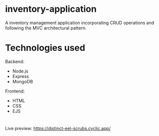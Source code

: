 # inventory-application
A inventory management application incorporating CRUD operations and following the MVC architectural pattern. 


# Technologies used
Backend:
- Node.js
- Express
- MongoDB 

Frontend:
- HTML
- CSS
- EJS

#
Live preview: https://distinct-eel-scrubs.cyclic.app/